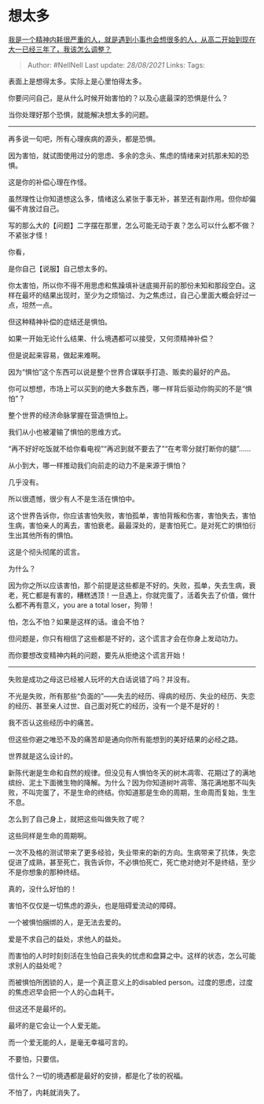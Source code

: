 # 想太多
[我是一个精神内耗很严重的人，就是遇到小事也会想很多的人，从高二开始到现在大一已经三年了，我该怎么调整？](https://www.zhihu.com/question/463287315/answer/1987670503)

 > Author: #NellNell 
> Last update: *28/08/2021* 
> Links:
> Tags: 

表面上是想得太多。实际上是心里怕得太多。

你要问问自己，是从什么时候开始害怕的？以及心底最深的恐惧是什么？

当你处理好那个恐惧，就能解决想太多的问题。

---

再多说一句吧，所有心理疾病的源头，都是恐惧。

因为害怕，就试图使用过分的思虑、多余的念头、焦虑的情绪来对抗那未知的恐惧。

这是你的补偿心理在作怪。

虽然理性让你知道想这么多，情绪这么紧张于事无补，甚至还有副作用。但你却偏偏不肯放过自己。

写的那么大的【问题】二字摆在那里，怎么可能无动于衷？怎么可以什么都不做？不紧张才怪！

你看，

是你自己【说服】自己想太多的。

你太害怕，所以你不得不用思虑和焦躁填补谜底揭开前的那份未知和那段空白。这样在最坏的结果出现时，至少为之烦恼过、为之焦虑过，自己心里面大概会好过一点，坦然一点。

但这种精神补偿的症结还是惧怕。

如果一开始无论什么结果、什么境遇都可以接受，又何须精神补偿？

但是说起来容易，做起来难啊。

因为“惧怕”这个东西可以说是整个世界合谋联手打造、贩卖的最好的产品。

你可以想想，市场上可以买到的绝大多数东西，哪一样背后驱动你购买的不是“惧怕”？

整个世界的经济命脉掌握在营造惧怕上。

我们从小也被灌输了惧怕的思维方式。

“再不好好吃饭就不给你看电视”“再迟到就不要去了”“在考零分就打断你的腿”......

从小到大，哪一样推动我们向前走的动力不是来源于惧怕？

几乎没有。

所以很遗憾，很少有人不是生活在惧怕中。

这个世界告诉你，你应该害怕失败，害怕孤单，害怕背叛和伤害，害怕失去，害怕生病，害怕亲人的离去，害怕衰老。最最深处的，是害怕死亡。是对死亡的惧怕衍生出其他所有的惧怕。

这是个彻头彻尾的谎言。

为什么？

因为你之所以应该害怕，那个前提是这些都是不好的。失败，孤单，失去生病，衰老，死亡都是有害的，糟糕透顶！一旦遇上，你就完蛋了，活着失去了价值，做什么都不再有意义，you are a total loser，狗带！

怕，怎么不怕？如果是这样的话。谁会不怕？

但问题是，你只有相信了这些都是不好的，这个谎言才会在你身上发动功力。

而你要想改变精神内耗的问题，要先从拒绝这个谎言开始！

---

失败是成功之母这已经被人玩坏的大白话说错了吗？并没有。

不光是失败，所有那些“负面的”——失去的经历、得病的经历、失业的经历、失恋的经历、甚至亲人过世、自己面对死亡的经历，没有一个是不是好的！

我不否认这些经历中的痛苦。

但这些你避之唯恐不及的痛苦却是通向你所有能想到的美好结果的必经之路。

世界就是这么设计的。

新陈代谢是生命和自然的规律。但没见有人惧怕冬天的树木凋零、花期过了的满地缤纷、泥土下面微生物的降解。为什么？因为你知道树叶凋零、落花满地那不叫失败，不叫完蛋了，不是生命的终结。你知道那是生命的周期，生命周而复始，生生不息。

怎么到了自己身上，就把这些叫做失败了呢？

这些同样是生命的周期啊。

一次不及格的测试带来了更多经验，失业带来的新的方向。生病带来了抗体，失恋促进了成熟，甚至死亡，我告诉你，不必惧怕死亡，死亡绝对绝对不是终结，至少不是你想象的那种终结。

真的，没什么好怕的！

害怕不仅仅是一切焦虑的源头，也是阻碍爱流动的障碍。

一个被惧怕捆绑的人，是无法去爱的。

爱是不求自己的益处，求他人的益处。

而害怕的人时时刻刻活在生怕自己丧失的忧虑和盘算之中。这样的状态，怎么可能求别人的益处呢？

而被惧怕所困锁的人，是一个真正意义上的disabled person。过度的思虑，过度的焦虑迟早会把一个人的心血耗干。

但这还不是最坏的。

最坏的是它会让一个人爱无能。

而一个爱无能的人，是毫无幸福可言的。

不要怕，只要信。

信什么？一切的境遇都是最好的安排，都是化了妆的祝福。

不怕了，内耗就消失了。
